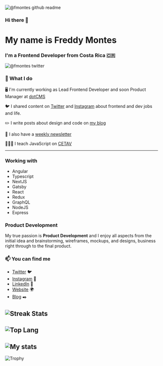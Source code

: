 
![@fmontes github readme](https://user-images.githubusercontent.com/751424/160527965-bbb55d38-6c42-4b4c-8c6e-7b814eebf83f.png)

### Hi there 👋
# My name is Freddy Montes
### I'm a Frontend Developer from Costa Rica 🇨🇷

![@fmontes twitter](https://img.shields.io/twitter/follow/fmontes?style=flat-square&color=00acee)

### 🔨 What I do

🖥 I'm currently working as Lead Frontend Developer and soon Product Manager at [dotCMS](https://dotcms.com)

🐦 I shared content on [Twitter](https://twitter.com/fmontes) and [Instagram](https://instagram.com/fmontes) about frontend and dev jobs and life.

✏️ I write posts about design and code on [my blog](https://fmontes.com)

📧 I also have a [weekly newsletter](https://https://www.getrevue.co/profile/fmontes)

👨🏽‍🏫 I teach JavaScript on [CETAV](http://www.parquelalibertad.org/cetav/)

---

### Working with
- Angular
- Typescript 
- NextJS
- Gatsby
- React
- Redux
- GraphQL
- NodeJS
- Express

### Product Development

My true passion is **Product Development** and I enjoy all aspects from the initial idea and brainstorming, wireframes, mockups, and designs, business right through to the final product.

### 📫 You can find me
- [Twitter](https://twitter.com/fmontes) 🐦
- [Instagram](https://instagram.com/fmontes) 📸
- [LinkedIn](https://linkedin.com/in/fmontes) 💼
- [Website](https://fmontes.com) 🌍
- [Blog](https://fmontes.com) ✒️


![Streak Stats](https://github-readme-streak-stats.herokuapp.com/?user=fmontes)
-----
![Top Lang](https://github-readme-stats.vercel.app/api/top-langs/?username=fmontes&theme=cobalt)
-----
![My stats](https://github-readme-stats.vercel.app/api?username=fmontes&count_private=true&show_icons=true&theme=cobalt)
-----
![Trophy](https://github-profile-trophy.vercel.app/?username=fmontes)


